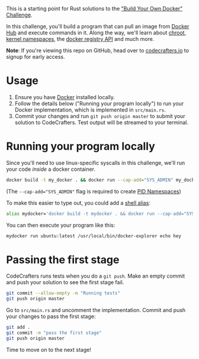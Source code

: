 This is a starting point for Rust solutions to the
["Build Your Own Docker" Challenge](https://codecrafters.io/challenges/docker).

In this challenge, you'll build a program that can pull an image from
[Docker Hub](https://hub.docker.com/) and execute commands in it. Along the way,
we'll learn about [chroot](https://en.wikipedia.org/wiki/Chroot),
[kernel namespaces](https://en.wikipedia.org/wiki/Linux_namespaces), the
[docker registry API](https://docs.docker.com/registry/spec/api/) and much more.

**Note**: If you're viewing this repo on GitHub, head over to
[codecrafters.io](https://codecrafters.io) to signup for early access.

# Usage

1. Ensure you have [Docker](https://www.docker.com/) installed locally.
1. Follow the details below ("Running your program locally") to run your Docker
   implementation, which is implemented in `src/main.rs`.
1. Commit your changes and run `git push origin master` to submit your solution
   to CodeCrafters. Test output will be streamed to your terminal.

# Running your program locally

Since you'll need to use linux-specific syscalls in this challenge, we'll run
your code _inside_ a docker container.

```sh
docker build -t my_docker . && docker run --cap-add="SYS_ADMIN" my_docker run some_image /usr/local/bin/docker-explorer echo hey
```

(The `--cap-add="SYS_ADMIN"` flag is required to create
[PID Namespaces](https://man7.org/linux/man-pages/man7/pid_namespaces.7.html))

To make this easier to type out, you could add a
[shell alias](https://shapeshed.com/unix-alias/):

```sh
alias mydocker='docker build -t mydocker . && docker run --cap-add="SYS_ADMIN" mydocker'
```

You can then execute your program like this:

```sh
mydocker run ubuntu:latest /usr/local/bin/docker-explorer echo hey
```

# Passing the first stage

CodeCrafters runs tests when you do a `git push`. Make an empty commit and push
your solution to see the first stage fail.

```sh
git commit --allow-empty -m "Running tests"
git push origin master
```

Go to `src/main.rs` and uncomment the implementation. Commit and push your
changes to pass the first stage:

```sh
git add .
git commit -m "pass the first stage"
git push origin master
```

Time to move on to the next stage!

